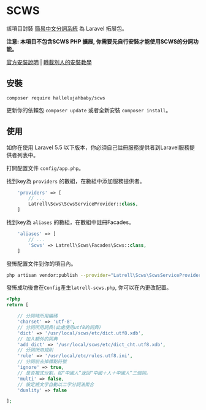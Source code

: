 # SCWS

該項目封裝 [簡易中文分詞系統](https://github.com/hightman/scws) 為 Laravel 拓展包。

**注意: 本項目不包含SCWS PHP 擴展, 你需要先自行安裝才能使用SCWS的分詞功能。**

[官方安裝說明](http://www.xunsearch.com/scws/docs.php#instscws) | [轉載別人的安裝教學](https://www.jianshu.com/p/c1dbad3a3630)

## 安裝

```
composer require hallelujahbaby/scws
```

更新你的依賴包 ```composer update``` 或者全新安裝 ```composer install```。

## 使用

如你在使用 Laravel 5.5 以下版本，你必須自己註冊服務提供者到Laravel服務提供者列表中。

打開配置文件 `config/app.php`。

找到key為 `providers` 的數組，在數組中添加服務提供者。

```php
    'providers' => [
        // ...
        Latrell\Scws\ScwsServiceProvider::class,
    ]
```

找到key為 `aliases` 的數組，在數組中註冊Facades。

```php
    'aliases' => [
        // ...
        'Scws' => Latrell\Scws\Facades\Scws::class,
    ]
```

發怖配置文件到你的項目內。
```bash
php artisan vendor:publish --provider="Latrell\Scws\ScwsServiceProvider"
```
發怖成功後會在`Config`產生`latrell-scws.php`, 你可以在內更改配置。
```php
<?php
return [

    // 分詞時所用編碼
    'charset' => 'utf-8',
    // 分詞所用詞典(此處使用utf8的詞典)
    'dict' => '/usr/local/scws/etc/dict.utf8.xdb',
    // 加入額外的詞典
    'add_dict' => '/usr/local/scws/etc/dict_cht.utf8.xdb',
    // 分詞所用規則
    'rule' => '/usr/local/etc/rules.utf8.ini',
    // 分詞前去掉標點符號
    'ignore' => true,
    // 是否複式分割，如“中國人”返回“中國＋人＋中國人”三個詞。
    'multi' => false,
    // 設定將文字自動以二字分詞法聚合
    'duality' => false

];
```

